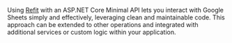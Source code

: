Using [Refit](https://github.com/reactiveui/refit) with an ASP.NET Core Minimal API lets you interact with Google Sheets simply and effectively, leveraging clean and maintainable code.
This approach can be extended to other operations and integrated with additional services or custom logic within your application.
